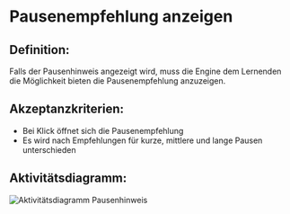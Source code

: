 # Pausenempfehlung anzeigen 


## Definition:

Falls der Pausenhinweis angezeigt wird, muss die Engine dem Lernenden die Möglichkeit bieten die Pausenempfehlung anzuzeigen.

## Akzeptanzkriterien:

- Bei Klick öffnet sich die Pausenempfehlung
- Es wird nach Empfehlungen für kurze, mittlere und lange Pausen unterschieden

## Aktivitätsdiagramm:

![Aktivitätsdiagramm Pausenhinweis](imageEngineOverallTimeSpentNotification.png)

